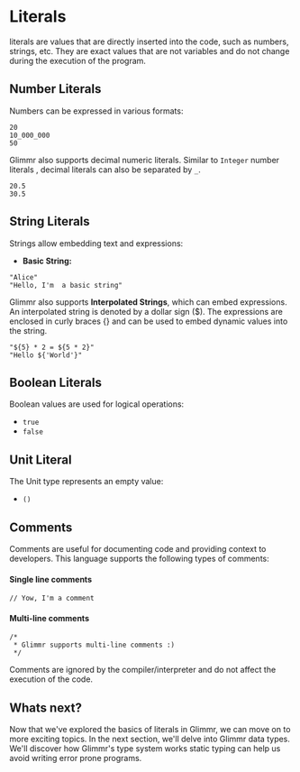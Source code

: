 # Literals

literals are values that are directly inserted into the code, such as numbers, strings, etc. They are exact values that are not variables and do not change during the execution of the program.
## Number Literals

Numbers can be expressed in various formats:

```glimmr
20
10_000_000
50
```

Glimmr also supports decimal numeric literals. Similar to `Integer` number literals , decimal literals can also be separated by `_`.


```glimmr
20.5
30.5
```

## String Literals

Strings allow embedding text and expressions:

- **Basic String:** 

```glimmr
"Alice"
"Hello, I'm  a basic string"
```

Glimmr also supports **Interpolated Strings**, which can embed expressions. An interpolated string is denoted by a dollar sign ($). The expressions are enclosed in curly braces {} and can be used to embed dynamic values into the string.

```glimmr
"${5} * 2 = ${5 * 2}"
"Hello ${'World'}"
```

## Boolean Literals

Boolean values are used for logical operations:

- `true`
- `false`

## Unit Literal

The Unit type represents an empty value:

- `()`

## Comments

Comments are useful for documenting code and providing context to developers. This language supports the following types of comments:

#### Single line comments

```glimmr
// Yow, I'm a comment
```

#### Multi-line comments

```glimmr
/* 
 * Glimmr supports multi-line comments :)
 */
```

Comments are ignored by the compiler/interpreter and do not affect the execution of the code.

## Whats next?
Now that we've explored the basics of literals in Glimmr, we can move on to more exciting topics. In the next section, we'll delve into Glimmr data types. We'll discover how Glimmr's type system works static typing can help us avoid writing error prone programs. 